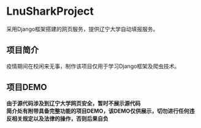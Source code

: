 # LnuSharkProject
采用Django框架搭建的网页服务，提供辽宁大学自动填报服务。

## 项目简介
疫情期间在校闲来无事，制作该项目仅用于学习Django框架及爬虫技术。

## 项目DEMO
**由于源代码涉及到辽宁大学网页安全，暂时不展示源代码**<br />
**简介处有附带具备完整功能的项目DEMO，该DEMO仅供展示，切勿进行任何违反相关规定以及法律的操作，否则后果自负**
